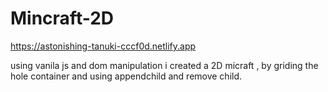 # Mincraft-2D


https://astonishing-tanuki-cccf0d.netlify.app


using vanila js and dom manipulation i created a 2D micraft ,
by griding the hole container and using appendchild  and remove child.


